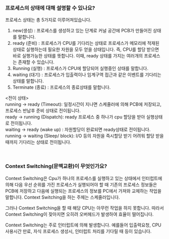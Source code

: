 ### 프로세스의 상태에 대해 설명할 수 있나요?

프로세스 상태는 총 5가지로 이루어져있습니다. 
1. new(생성) : 프로세스를 생성하고 있는 단계로 커널 공간에 PCB가 만들어진 상태를 말합니다.
2. ready (준비) : 프로세스가 CPU를 기다리는 상태로 프로세스가 메모리에 적재된 상태로 실행하는데 
           필요한 자원을 모두 얻을 상태입니다. 즉, CPU를 할당 받으면 바로 실행가능한 상태를 뜻합니다.
           이때, ready 상태를 가지는 여러개의 프로세스는 존재할 수 있습니다.
3. Running (실행) : 프로세스가 CPU에 할당되어 실행중인 상태를 말합니다.
4. waiting (대기) : 프로세스가 입출력이나 임계구역 접근과 같은 이벤트를 기다리는 상태를 말합니다.
5. Terminate (종료) : 프로세스의 종료상태를 말합니다.

<전이 상태> 
<br>
running -> ready (Timeout): 일정시간이 지나면 스케줄러에 의해 PCB에 저장되고, 프로세스 반납후 준비 상태로 전이됩니다. <br>
ready -> running (Dispatch): ready 프로세스 중 하나가 cpu 할당을 받아 실행상태로 전이됩니다.<br>
waiting -> ready (wake up) : 자원할당이 완료되면 ready상태로 전이됩니다.       <br>
running -> waiting (Sleep/ block): I/O 등의 자원을 즉시할당 받기 어려워 할당 받을때까지 기다리는 상태로 전이됩니다.<br>


<br>



### Context Switching(문맥교환)이 무엇인가요?

Context Switching은 Cpu가 하나의 프로세스를 실행하고 있는 상태에서 인터럽트에 의해 
다음 우선 순위를 가진 프로세스가 실행되어야 할 때 기존의 프로세스 정보들은 PCB에 저장하고 
다음에 실행되는 프로세스의 정보를 PC에서 가져와 교체하는 작업을 말합니다.
Context Switching을 하는 주체는 스케줄러입니다. 

그러나 Context Switching을 할 때 해당 CPU는 아무런 작업을 하지 못합니다. 따라서 Context Switching이 
잦아지면 오히려 오버헤드가 발생하여 효율이 떨어집니다. 

Context Switching는 주로 인터럽트에 의해 발생합니다.
예를들어 입출력요청, CPU 사용시간 만료, 자식 프로세스 생성시, 인터럽트 처리를 기다릴 때 등이 있습니다.

